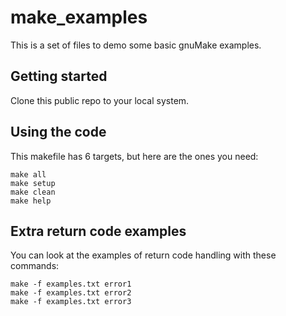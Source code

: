 # make_examples

This is a set of files to demo some basic gnuMake examples.

## Getting started

Clone this public repo to your local system.

## Using the code
This makefile has 6 targets, but here are the ones you need:

```
make all
make setup
make clean
make help
```

## Extra return code examples

You can look at the examples of return code handling with these commands:

```
make -f examples.txt error1
make -f examples.txt error2
make -f examples.txt error3
```